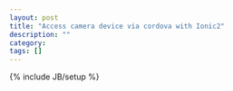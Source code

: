 ```yaml
---
layout: post
title: "Access camera device via cordova with Ionic2"
description: ""
category: 
tags: []
---
```

{% include JB/setup %}
